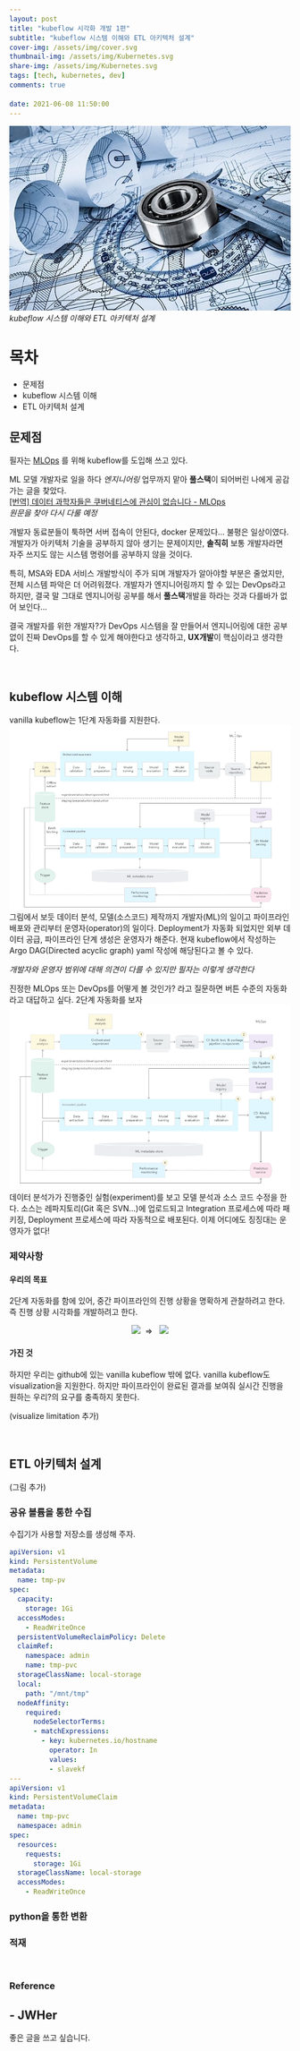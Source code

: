```yaml
---
layout: post
title: "kubeflow 시각화 개발 1편"
subtitle: "kubeflow 시스템 이해와 ETL 아키텍처 설계"
cover-img: /assets/img/cover.svg
thumbnail-img: /assets/img/Kubernetes.svg
share-img: /assets/img/Kubernetes.svg
tags: [tech, kubernetes, dev]
comments: true

date: 2021-06-08 11:50:00 
---
```


<!-- image repository: https://raw.githubusercontent.com/JWHer/jwher.github.io/master/_posts/images/ -->
![Alt](https://raw.githubusercontent.com/JWHer/jwher.github.io/master/_posts/images/engineering.jpg "engineering")  
*kubeflow 시스템 이해와 ETL 아키텍처 설계*  

# 목차
* 문제점
* kubeflow 시스템 이해
* ETL 아키텍처 설계

## 문제점   

필자는 [MLOps](https://en.wikipedia.org/wiki/MLOps) 를 위해 kubeflow를 도입해 쓰고 있다. 

ML 모델 개발자로 일을 하다 *엔지니어링* 업무까지 맡아 **풀스택**이 되어버린 나에게 공감가는 글을 찾았다.  
[[번역] 데이터 과학자들은 쿠버네티스에 관심이 없습니다 - MLOps](https://coffeewhale.com/kubernetes/mlops/2021/01/28/mlops-determinedai/)  
*원문을 찾아 다시 다룰 예정*  

개발자 동료분들이 툭하면 서버 접속이 안된다, docker 문제있다... 불평은 일상이였다.
개발자가 아키텍처 기술을 공부하지 않아 생기는 문제이지만,
**솔직히** 보통 개발자라면 자주 쓰지도 않는 시스템 명령어를 공부하지 않을 것이다.  

특히, MSA와 EDA 서비스 개발방식이 주가 되며 개발자가 알아야할 부분은 줄었지만,
전체 시스템 파악은 더 어려워졌다.
개발자가 엔지니어링까지 할 수 있는 DevOps라고 하지만,
결국 말 그대로 엔지니어링 공부를 해서 **풀스택**개발을 하라는 것과 다를바가 없어 보인다...

결국 개발자를 위한 개발자?가 DevOps 시스템을 잘 만들어서 엔지니어링에 대한
공부 없이 진짜 DevOps를 할 수 있게 해야한다고 생각하고, **UX개발**이 핵심이라고 생각한다.
   
<br/>

## kubeflow 시스템 이해

vanilla kubeflow는 1단계 자동화를 지원한다.  
![Alt](https://raw.githubusercontent.com/JWHer/jwher.github.io/master/_posts/images/mlops1.png "mlops1")  
그림에서 보듯 데이터 분석, 모델(소스코드) 제작까지 개발자(ML)의 일이고
파이프라인 배포와 관리부터 운영자(operator)의 일이다.
Deployment가 자동화 되었지만 외부 데이터 공급, 파이프라인 단계 생성은 운영자가 해준다.
현재 kubeflow에서 작성하는 Argo DAG(Directed acyclic graph) yaml 작성에 해당된다고 볼 수 있다.

*개발자와 운영자 범위에 대해 의견이 다를 수 있지만 필자는 이렇게 생각한다*

진정한 MLOps 또는 DevOps를 어떻게 볼 것인가? 라고 질문하면 버튼 수준의 자동화라고 대답하고 싶다.
2단계 자동화를 보자  
![Alt](https://raw.githubusercontent.com/JWHer/jwher.github.io/master/_posts/images/mlops2.png "mlops2")  
데이터 분석가가 진행중인 실험(experiment)를 보고 모델 분석과 소스 코드 수정을 한다.
소스는 레파지토리(Git 혹은 SVN...)에 업로드되고 Integration 프로세스에 따라 패키징,
Deployment 프로세스에 따라 자동적으로 배포된다.
이제 어디에도 징징대는 운영자가 없다!


### 제약사항

#### 우리의 목표
2단계 자동화를 함에 있어, 중간 파이프라인의 진행 상황을 명확하게 관찰하려고 한다.
즉 진행 상황 시각화를 개발하려고 한다.  

<div align="center">
<image src="https://raw.githubusercontent.com/JWHer/jwher.github.io/master/_posts/images/vis-pipeline.png" style="height: 26vmin;"/>&nbsp&nbsp⇒&nbsp&nbsp
<image src="https://raw.githubusercontent.com/JWHer/jwher.github.io/master/_posts/images/vis-pipeline2.png" style="height: 26vmin;"/>
</div>


#### 가진 것
하지만 우리는 github에 있는 vanilla kubeflow 밖에 없다.
vanilla kubeflow도 visualization을 지원한다.
하지만 파이프라인이 완료된 결과를 보여줘 실시간 진행을 원하는 우리?의 요구를 충족하지 못한다.

(visualize limitation 추가)

<br/>

## ETL 아키텍처 설계

(그림 추가)

### 공유 볼륨을 통한 수집

수집기가 사용할 저장소를 생성해 주자.
```yaml
apiVersion: v1
kind: PersistentVolume
metadata:
  name: tmp-pv
spec:
  capacity:
    storage: 1Gi
  accessModes:
    - ReadWriteOnce
  persistentVolumeReclaimPolicy: Delete
  claimRef:
    namespace: admin
    name: tmp-pvc
  storageClassName: local-storage
  local:
    path: "/mnt/tmp"
  nodeAffinity:
    required:
      nodeSelectorTerms:
      - matchExpressions:
        - key: kubernetes.io/hostname
          operator: In
          values:
          - slavekf
---
apiVersion: v1
kind: PersistentVolumeClaim
metadata:
  name: tmp-pvc
  namespace: admin
spec:
  resources:
    requests:
      storage: 1Gi
  storageClassName: local-storage
  accessModes:
    - ReadWriteOnce
```

### python을 통한 변환

### 적재


<br/>


### Reference  


## - JWHer  
좋은 글을 쓰고 싶습니다.

<!-- update log -->
<!--
본문에 추가할 내용을 적는다.
-->